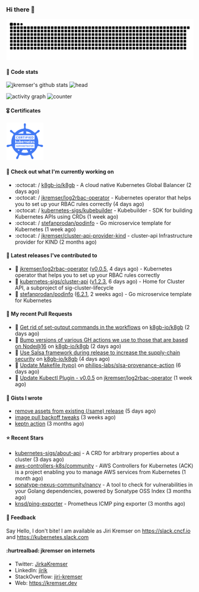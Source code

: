 ### Hi there 👋

![GitHub Snake](github-snake-dark.svg)

#### 📱 Code stats

![jkremser's github stats](https://github-readme-stats.vercel.app/api?username=jkremser&count_private=true&show_icons=true&hide_border=false&theme=tokyonight&title_color=5bcdec&bg_color=0d1117&border_radius=false) ![head](https://user-images.githubusercontent.com/535866/175570014-71166aaa-95f7-4a4f-869c-93a16481de4e.jpeg)


![activity graph](https://activity-graph.herokuapp.com/graph?username=jkremser&theme=react-dark)
![counter](https://komarev.com/ghpvc/?username=jkremser&color=5bcdec&style=for-the-badge)

#### 🎖 Certificates
<p align="left"><a href="https://www.credly.com/badges/8ca716d9-fa9b-42e6-b4a1-ad043baf5396/public_url">
<img src="https://raw.githubusercontent.com/cncf/artwork/master/other/cka/color/kubernetes-cka-color.png" alt="https://www.credly.com/badges/8ca716d9-fa9b-42e6-b4a1-ad043baf5396/public_url" width="100" height="100"/> </a>
</p>

#### 👷 Check out what I'm currently working on

- :octocat: / [k8gb-io/k8gb](https://github.com/k8gb-io/k8gb) - A cloud native Kubernetes Global Balancer (2 days ago)
- :octocat: / [jkremser/log2rbac-operator](https://github.com/jkremser/log2rbac-operator) - Kubernetes operator that helps you to set up your RBAC rules correctly (4 days ago)
- :octocat: / [kubernetes-sigs/kubebuilder](https://github.com/kubernetes-sigs/kubebuilder) - Kubebuilder - SDK for building Kubernetes APIs using CRDs (1 week ago)
- :octocat: / [stefanprodan/podinfo](https://github.com/stefanprodan/podinfo) - Go microservice template for Kubernetes (1 week ago)
- :octocat: / [jkremser/cluster-api-provider-kind](https://github.com/jkremser/cluster-api-provider-kind) - cluster-api Infrastructure provider for KIND (2 months ago)

#### 🔭 Latest releases I've contributed to

- 🎉 [jkremser/log2rbac-operator](https://github.com/jkremser/log2rbac-operator) ([v0.0.5](https://github.com/jkremser/log2rbac-operator/releases/tag/v0.0.5), 4 days ago) - Kubernetes operator that helps you to set up your RBAC rules correctly
- 🎉 [kubernetes-sigs/cluster-api](https://github.com/kubernetes-sigs/cluster-api) ([v1.2.3](https://github.com/kubernetes-sigs/cluster-api/releases/tag/v1.2.3), 6 days ago) - Home for Cluster API, a subproject of sig-cluster-lifecycle
- 🎉 [stefanprodan/podinfo](https://github.com/stefanprodan/podinfo) ([6.2.1](https://github.com/stefanprodan/podinfo/releases/tag/6.2.1), 2 weeks ago) - Go microservice template for Kubernetes

#### 🔨 My recent Pull Requests

- 💪 [Get rid of set-output commands in the workflows](https://github.com/k8gb-io/k8gb/pull/969) on [k8gb-io/k8gb](https://github.com/k8gb-io/k8gb) (2 days ago)
- 💪 [Bump versions of various GH actions we use to those that are based on Node@16](https://github.com/k8gb-io/k8gb/pull/968) on [k8gb-io/k8gb](https://github.com/k8gb-io/k8gb) (2 days ago)
- 💪 [Use Salsa framework during release to increase the supply-chain security](https://github.com/k8gb-io/k8gb/pull/966) on [k8gb-io/k8gb](https://github.com/k8gb-io/k8gb) (4 days ago)
- 💪 [Update Makefile (typo)](https://github.com/philips-labs/slsa-provenance-action/pull/212) on [philips-labs/slsa-provenance-action](https://github.com/philips-labs/slsa-provenance-action) (6 days ago)
- 💪 [Update Kubectl Plugin - v0.0.5](https://github.com/jkremser/log2rbac-operator/pull/48) on [jkremser/log2rbac-operator](https://github.com/jkremser/log2rbac-operator) (1 week ago)

#### 📓 Gists I wrote

- [remove assets from existing (/same) release](https://gist.github.com/cbed1e82bf7f80b689176b5cedac1f1a) (5 days ago)
- [image pull backoff tweaks](https://gist.github.com/a51bd080b2050aeed8479f1a8c2a686c) (3 weeks ago)
- [keptn action](https://gist.github.com/4b9355e26643217f318fe37faa9ce444) (3 months ago)

#### ⭐ Recent Stars

- [kubernetes-sigs/about-api](https://github.com/kubernetes-sigs/about-api) - A CRD for arbitrary properties about a cluster (3 days ago)
- [aws-controllers-k8s/community](https://github.com/aws-controllers-k8s/community) - AWS Controllers for Kubernetes (ACK) is a project enabling you to manage AWS services from Kubernetes (1 month ago)
- [sonatype-nexus-community/nancy](https://github.com/sonatype-nexus-community/nancy) - A tool to check for vulnerabilities in your Golang dependencies, powered by Sonatype OSS Index (3 months ago)
- [knsd/ping-exporter](https://github.com/knsd/ping-exporter) - Prometheus ICMP ping exporter (3 months ago)

#### 💬 Feedback

Say Hello, I don't bite! I am available as Jiri Kremser on https://slack.cncf.io and https://kubernetes.slack.com


#### :hurtrealbad: jkremser on internets

- Twitter: <a href="https://twitter.com/JirkaKremser">JirkaKremser</a>
- LinkedIn: <a href="https://www.linkedin.com/in/jirik/">jirik</a>
- StackOverflow: <a href="https://stackoverflow.com/users/1594980/jiri-kremser">jiri-kremser</a>
- Web: https://kremser.dev